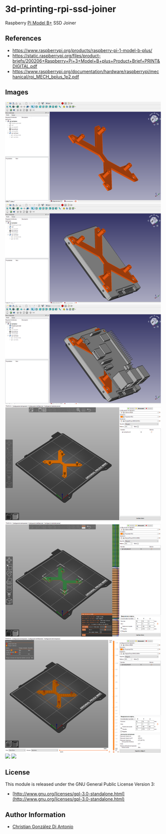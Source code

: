 # 3d-printing-rpi-ssd-joiner

Raspberry [Pi Model B+](https://www.raspberrypi.org/products/raspberry-pi-1-model-b-plus/) SSD Joiner

## References

* https://www.raspberrypi.org/products/raspberry-pi-1-model-b-plus/
* https://static.raspberrypi.org/files/product-briefs/200206+Raspberry+Pi+3+Model+B+plus+Product+Brief+PRINT&DIGITAL.pdf
* https://www.raspberrypi.org/documentation/hardware/raspberrypi/mechanical/rpi_MECH_bplus_1p2.pdf

## Images

![](images/freecad-1.png)
![](images/freecad-2.png)
![](images/freecad-3.png)
![](images/prusaslicer-1.png)
![](images/prusaslicer-2.png)
![](images/prusaslicer-3.png)
![](images/prusa-mini-1.png)
![](images/builded-1.png)

## License

This module is released under the GNU General Public License Version 3:

* [http://www.gnu.org/licenses/gpl-3.0-standalone.html](http://www.gnu.org/licenses/gpl-3.0-standalone.html)

## Author Information

* [Christian González Di Antonio](https://github.com/christiangda)
